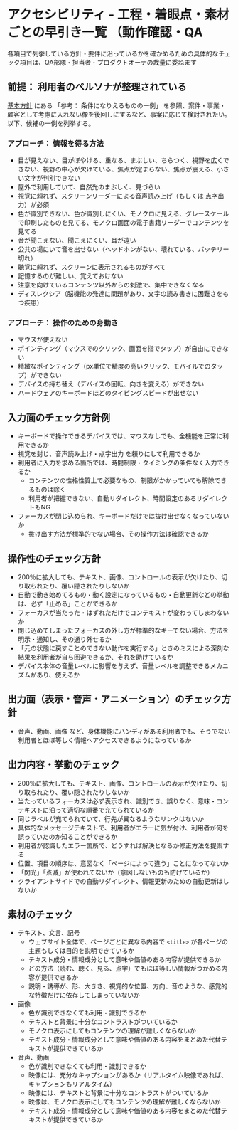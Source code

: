 # アクセシビリティ - 工程・着眼点・素材ごとの早引き一覧 （動作確認・QA

各項目で列挙している方針・要件に沿っているかを確かめるための具体的なチェック項目は、QA部隊・担当者・プロダクトオーナの裁量に委ねます


## 前提： 利用者のペルソナが整理されている

[基本方針](../../10_policy.md) にある 「参考： 条件になりえるものの一例」 を参照、案件・事業・顧客として考慮に入れない像を後回しにするなど、事案に応じて検討されたい。
以下、候補の一例を列挙する。


### アプローチ： 情報を得る方法

* 目が見えない、目がぼやける、重なる、まぶしい、ちらつく、視野を広くできない、視野の中心が欠けている、焦点が定まらない、焦点が震える、小さい文字が判別できない
* 屋外で利用していて、自然光のまぶしく、見づらい
* 視覚に頼れず、スクリーンリーダーによる音声読み上げ（もしくは 点字出力）が必須
* 色が識別できない、色が識別しにくい、モノクロに見える、グレースケールで印刷したものを見てる、モノクロ画面の電子書籍リーダーでコンテンツを見てる
* 音が聞こえない、聞こえにくい、耳が遠い
* 公共の場にいて音を出せない（ヘッドホンがない、壊れている、バッテリー切れ）
* 聴覚に頼れず、スクリーンに表示されるものがすべて
* 記憶するのが難しい、覚えておけない
* 注意を向けているコンテンツ以外からの刺激で、集中できなくなる
* ディスレクシア（脳機能の発達に問題があり、文字の読み書きに困難さをもつ疾患）


### アプローチ： 操作のための身動き

* マウスが使えない
* ポインティング（マウスでのクリック、画面を指でタップ）が自由にできない
* 精緻なポインティング（px単位で精度の高いクリック、モバイルでのタップ）ができない
* デバイスの持ち替え（デバイスの回転、向きを変える）ができない
* ハードウェアのキーボードほどのタイピングスピードが出せない


## 入力面のチェック方針例

* キーボードで操作できるデバイスでは、マウスなしでも、全機能を正常に利用できるか
* 視覚を封じ、音声読み上げ・点字出力 を頼りにして利用できるか
* 利用者に入力を求める箇所では、時間制限・タイミングの条件なく入力できるか
  * コンテンツの性格性質上で必要なもの、制限がかかっていても解除できるものは除く
  * 利用者が把握できない、自動リダイレクト、時間設定のあるリダイレクトもNG
* フォーカスが閉じ込められ、キーボードだけでは抜け出せなくなっていないか
  * 抜け出す方法が標準的でない場合、その操作方法は確認できるか


## 操作性のチェック方針

* 200％に拡大しても、テキスト、画像、コントロールの表示が欠けたり、切り取られたり、覆い隠されたりしないか
* 自動で動き始めてるもの・動く設定になっているもの・自動更新などの挙動は、必ず「止める」ことができるか
* フォーカスが当たった・はずれただけでコンテキストが変わってしまわないか
* 閉じ込めてしまったフォーカスの外し方が標準的なキーでない場合、方法を明示・通知し、その通り外せるか
* 「元の状態に戻すことのできない動作を実行する」ときのミスによる深刻な結果を利用者が自ら回避できるか、それを助けているか
* デバイス本体の音量レベルに影響を与えず、音量レベルを調整できるメカニズムがあり、使えるか


## 出力面（表示・音声・アニメーション）のチェック方針

* 音声、動画、画像 など、身体機能にハンディがある利用者でも、そうでない利用者とほぼ等しく情報へアクセスできるようになっているか


## 出力内容・挙動のチェック

* 200％に拡大しても、テキスト、画像、コントロールの表示が欠けたり、切り取られたり、覆い隠されたりしないか
* 当たっているフォーカスは必ず表示され、識別でき、誤りなく、意味・コンテキストに沿って適切な順番で充てられているか
* 同じラベルが充てられていて、行先が異なるようなリンクはないか
* 具体的なメッセージテキストで、利用者がエラーに気が付け、利用者が何を誤っていたのか知ることができるか
* 利用者が認識したエラー箇所で、どうすれば解決となるか修正方法を提案する
* 位置、項目の順序は、意図なく「ページによって違う」ことになってないか
* 「閃光」「点滅」が使われてないか（意図しないものも防げているか）
* クライアントサイドでの自動リダイレクト、情報更新のための自動更新はしないか


## 素材のチェック

* テキスト、文言、記号
  * ウェブサイト全体で、ページごとに異なる内容で `<title>` が各ページの主題もしくは目的を説明できているか
  * テキスト成分・情報成分として意味や価値のある内容が提供できるか
  * どの方法（読む、聴く、見る、点字）でもほぼ等しい情報がつかめる内容が提供できるか
  * 説明・誘導が、形、大きさ、視覚的な位置、方向、音のような、感覚的な特徴だけに依存してしまっていないか
* 画像
  * 色が識別できなくても利用・識別できるか
  * テキストと背景に十分なコントラストがついているか
  * モノクロ表示にしてもコンテンツの理解が難しくならないか
  * テキスト成分・情報成分として意味や価値のある内容をまとめた代替テキストが提供できているか
* 音声、動画
  * 色が識別できなくても利用・識別できるか
  * 映像には、充分なキャプションがあるか（リアルタイム映像であれば、キャプションもリアルタイム）
  * 映像には、テキストと背景に十分なコントラストがついているか
  * 映像は、モノクロ表示にしてもコンテンツの理解が難しくならないか
  * テキスト成分・情報成分として意味や価値のある内容をまとめた代替テキストが提供できているか

